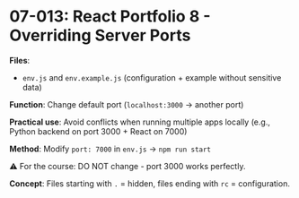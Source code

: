 # 07-013: React Portfolio 8 - Overriding Server Ports

**Files**:

- `env.js` and `env.example.js` (configuration + example without sensitive data)

**Function**: Change default port (`localhost:3000` → another port)

**Practical use**: Avoid conflicts when running multiple apps locally (e.g., Python backend on port 3000 + React on 7000)

**Method**: Modify `port: 7000` in `env.js` → `npm run start`

⚠️ For the course: DO NOT change - port 3000 works perfectly.

**Concept**: Files starting with `.` = hidden, files ending with `rc` = configuration.
